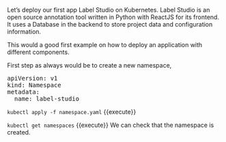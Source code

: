 Let’s deploy our first app Label Studio on Kubernetes. Label Studio is an open source annotation tool written in Python with ReactJS for its frontend. It uses a Database in the backend to store project data and configuration information. 

This would a good first example on how to deploy an application with different components.

First step as always would be to create a new namespace,

<pre class="file" data-filename="namespace.yaml" data-target="replace">
apiVersion: v1
kind: Namespace
metadata:
  name: label-studio
</pre>

`kubectl apply -f namespace.yaml` {{execute}}

`kubectl get namespaces` {{execute}} 
We can check that the namespace is created.
